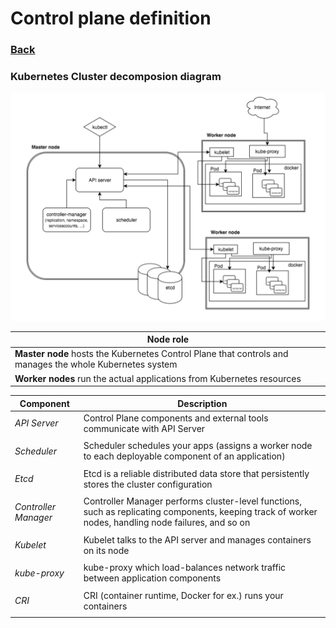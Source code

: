 # Control plane definition

### [Back](../README.md)

### Kubernetes Cluster decomposion diagram

<img src="images/k8s-control-plane-overview.png" width="720">

| Node role                                                                                                   |
| ----------------------------------------------------------------------------------------------------------- |
| <b>Master node</b> hosts the Kubernetes Control Plane that controls and manages the whole Kubernetes system |
| <b>Worker nodes</b> run the actual applications from Kubernetes resources                                   |


| Component                 | Description                                                                                                                                           |
| ------------------------- | ----------------------------------------------------------------------------------------------------------------------------------------------------- |
| <i>API Server</i>         | Control Plane components and external tools communicate with API Server                                                                               |
|                           |
| <i>Scheduler</i>          | Scheduler schedules your apps (assigns a worker node to each deployable component of an application)                                                  |
|                           |
| <i>Etcd</i>               | Etcd is a reliable distributed data store that persistently stores the cluster configuration                                                          |
|                           |
| <i>Controller Manager</i> | Controller Manager performs cluster-level functions, such as replicating components, keeping track of worker nodes, handling node failures, and so on |
|                           |
| <i>Kubelet</i>            | Kubelet talks to the API server and manages containers on its node                                                                                    |
|                           |
| <i>kube-proxy</i>         | kube-proxy which load-balances network traffic between application components                                                                         |
|                           |
| <i>CRI</i>                | CRI (container runtime, Docker for ex.) runs your containers                                                                                          |
|                           |